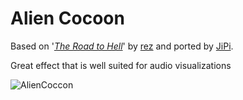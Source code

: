 Alien Cocoon
==================

Based on '_[The Road to Hell](https://www.shadertoy.com/view/MsdGz2)_' by [rez](https://www.shadertoy.com/user/rez) and ported by [JiPi](../../Site/Profiles/JiPi.md).

Great effect that is well suited for audio visualizations

![AlienCoccon](https://user-images.githubusercontent.com/78935215/123649354-fa540080-d829-11eb-8133-8c82b450556d.gif)

